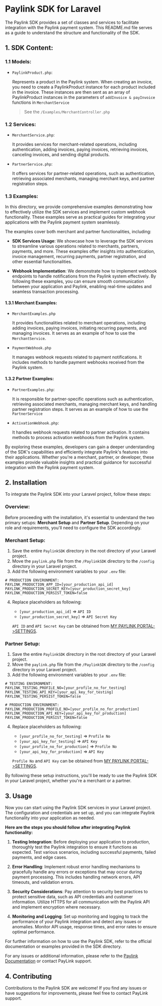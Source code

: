 # Paylink SDK for Laravel

The Paylink SDK provides a set of classes and services to facilitate integration with the Paylink payment system. This README.md file serves as a guide to understand the structure and functionality of the SDK.

## 1. SDK Content:

### 1.1 Models:

- `PaylinkProduct.php`:

  Represents a product in the Paylink system. When creating an invoice, you need to create a PaylinkProduct instance for each product included in the invoice. These instances are then sent as an array of PaylinkProduct instances in the parameters of `addInvoice & payInvoice` functions in `MerchantService`

  > See the `/Examples/MerchantController.php`

### 1.2 Services:

- `MerchantService.php`:

  It provides services for merchant-related operations, including authentication, adding invoices, paying invoices, retrieving invoices, canceling invoices, and sending digital products.

- `PartnerService.php`:

  It offers services for partner-related operations, such as authentication, retrieving associated merchants, managing merchant keys, and partner registration steps.

### 1.3 Examples:

In this directory, we provide comprehensive examples demonstrating how to effectively utilize the SDK services and implement custom webhook functionality. These examples serve as practical guides for integrating your applications with the Paylink payment system seamlessly.

The examples cover both merchant and partner functionalities, including:

- **SDK Services Usage**: We showcase how to leverage the SDK services to streamline various operations related to merchants, partners, payments, and more. These examples offer insights into authentication, invoice management, recurring payments, partner registration, and other essential functionalities.

- **Webhook Implementation**: We demonstrate how to implement webhook endpoints to handle notifications from the Paylink system effectively. By following these examples, you can ensure smooth communication between your application and Paylink, enabling real-time updates and seamless transaction processing.

#### 1.3.1 Merchant Examples:

- `MerchantExamples.php`

  It provides functionalities related to merchant operations, including adding invoices, paying invoices, initiating recurring payments, and managing invoices. It serves as an example of how to use the `MerchantService`.

- `PaymentWebhook.php`

  It manages webhook requests related to payment notifications. It includes methods to handle payment webhooks received from the Paylink system.

#### 1.3.2 Partner Examples:

- `PartnerExamples.php`:

  It is responsible for partner-specific operations such as authentication, retrieving associated merchants, managing merchant keys, and handling partner registration steps. It serves as an example of how to use the `PartnerService`

- `ActivationWebhook.php`:

  It handles webhook requests related to partner activation. It contains methods to process activation webhooks from the Paylink system.

By exploring these examples, developers can gain a deeper understanding of the SDK's capabilities and efficiently integrate Paylink's features into their applications. Whether you're a merchant, partner, or developer, these examples provide valuable insights and practical guidance for successful integration with the Paylink payment system.

## 2. Installation

To integrate the Paylink SDK into your Laravel project, follow these steps:

### Overview:

Before proceeding with the installation, it's essential to understand the two primary setups: **Merchant Setup** and **Partner Setup**. Depending on your role and requirements, you'll need to configure the SDK accordingly.

### Merchant Setup:

1. Save the entire `PaylinkSDK` directory in the root directory of your Laravel project.
2. Move the `paylink.php` file from the `/PaylinkSDK` directory to the `/config` directory in your Laravel project.
3. Add the following environment variables to your `.env` file:

```dotenv
# PRODUCTION ENVIRONMENT:
PAYLINK_PRODUCTION_APP_ID=[your_production_api_id]
PAYLINK_PRODUCTION_SECRET_KEY=[your_production_secret_key]
PAYLINK_PRODUCTION_PERSIST_TOKEN=false
```

4. Replace placeholders as following:

   - `[your_production_api_id]` => `API ID`
   - `[your_production_secret_key]` => `API Secret Key`

   `API ID` and `API Secret Key` can be obtained from [MY PAYLINK PORTAL->SETTINGS](https://my.paylink.sa/).

### Partner Setup:

1. Save the entire `PaylinkSDK` directory in the root directory of your Laravel project.
2. Move the `paylink.php` file from the `/PaylinkSDK` directory to the `/config` directory in your Laravel project.
3. Add the following environment variables to your `.env` file:

```dotenv
# TESTING ENVIRONMENT:
PAYLINK_TESTING_PROFILE_NO=[your_profile_no_for_testing]
PAYLINK_TESTING_API_KEY=[your_api_key_for_testing]
PAYLINK_TESTING_PERSIST_TOKEN=false

# PRODUCTION ENVIRONMENT:
PAYLINK_PRODUCTION_PROFILE_NO=[your_profile_no_for_production]
PAYLINK_PRODUCTION_API_KEY=[your_api_key_for_production]
PAYLINK_PRODUCTION_PERSIST_TOKEN=false
```

4. Replace placeholders as following:

   - `[your_profile_no_for_testing]` => `Profile No`
   - `[your_api_key_for_testing]` => `API Key`
   - `[your_profile_no_for_production]` => `Profile No`
   - `[your_api_key_for_production]` => `API Key`

   `Profile No` and `API Key` can be obtained from [MY PAYLINK PORTAL->SETTINGS](https://my.paylink.sa/).

By following these setup instructions, you'll be ready to use the Paylink SDK in your Laravel project, whether you're a merchant or a partner.

## 3. Usage

Now you can start using the Paylink SDK services in your Laravel project. The configuration and credentials are set up, and you can integrate Paylink functionality into your application as needed.

**Here are the steps you should follow after integrating Paylink functionality:**

1. **Testing Integration**: Before deploying your application to production, thoroughly test the Paylink integration to ensure it functions as expected. Test various scenarios, including successful payments, failed payments, and edge cases.

2. **Error Handling**: Implement robust error handling mechanisms to gracefully handle any errors or exceptions that may occur during payment processing. This includes handling network errors, API timeouts, and validation errors.

3. **Security Considerations**: Pay attention to security best practices to protect sensitive data, such as API credentials and customer information. Utilize HTTPS for all communication with the Paylink API and implement encryption where necessary.

4. **Monitoring and Logging**: Set up monitoring and logging to track the performance of your Paylink integration and detect any issues or anomalies. Monitor API usage, response times, and error rates to ensure optimal performance.

For further information on how to use the Paylink SDK, refer to the official documentation or examples provided in the SDK directory.

For any issues or additional information, please refer to the [Paylink Documentation](https://developer.paylink.sa/) or contact PayLink support.

## 4. Contributing

Contributions to the Paylink SDK are welcome! If you find any issues or have suggestions for improvements, please feel free to contact PayLink support.
